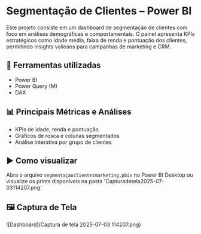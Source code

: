 # Segmentação de Clientes – Power BI

Este projeto consiste em um dashboard de segmentação de clientes com foco em análises demográficas e comportamentais. O painel apresenta KPIs estratégicos como idade média, faixa de renda e pontuação dos clientes, permitindo insights valiosos para campanhas de marketing e CRM.

## 🔧 Ferramentas utilizadas
- Power BI
- Power Query (M)
- DAX

## 📊 Principais Métricas e Análises
- KPIs de idade, renda e pontuação
- Gráficos de rosca e colunas segmentados
- Análise interativa por grupo de clientes

## ▶️ Como visualizar
Abra o arquivo `segmentaçaoclientesmarketing.pbix` no Power BI Desktop ou visualize os prints disponíveis na pasta 'Capturadetela2025-07-03114207.png' 

## 🖼 Captura de Tela
![Dashboard](Captura de tela 2025-07-03 114207.png)
